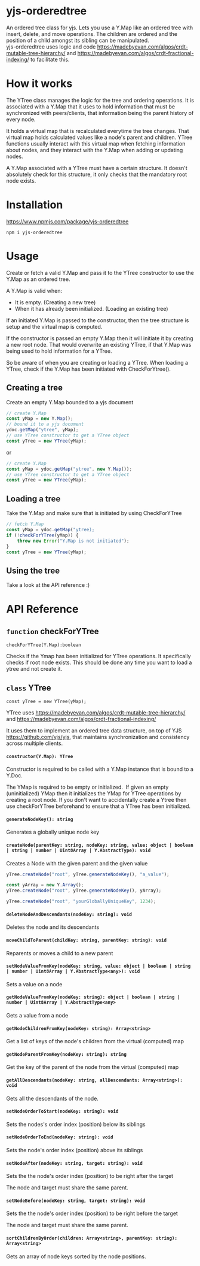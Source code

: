 # yjs-orderedtree

An ordered tree class for yjs. Lets you use a Y.Map like an ordered tree with insert, delete, and move operations. The children are ordered and the position of a child amongst its sibling can be manipulated.  
yjs-orderedtree uses logic and code https://madebyevan.com/algos/crdt-mutable-tree-hierarchy/ and https://madebyevan.com/algos/crdt-fractional-indexing/ to facilitate this.

# How it works

The YTree class manages the logic for the tree and ordering operations. It is associated with a Y.Map that it uses to hold information that must be synchronized with peers/clients, that information being the parent history of every node.

It holds a virtual map that is recalculated everytime the tree changes. That virtual map holds calculated values like a node's parent and children. YTree functions usually interact with this virtual map when fetching information about nodes, and they interact with the Y.Map when adding or updating nodes. 

A Y.Map associated with a YTree must have a certain structure. It doesn't absolutely check for this structure, it only checks that the mandatory root node exists. 

# Installation
https://www.npmjs.com/package/yjs-orderedtree
```
npm i yjs-orderedtree
```

# Usage

Create or fetch a valid Y.Map and pass it to the YTree constructor to use the Y.Map as an ordered tree.

A Y.Map is valid when:

*   It is empty. (Creating a new tree)
*   When it has already been initialized. (Loading an existing tree)

If an initiated Y.Map is passed to the constructor, then the tree structure is setup and the virtual map is computed.

If the constructor is passed an empty Y.Map then it will initiate it by creating a new root node. That would overwrite an existing YTree, if that Y.Map was being used to hold information for a YTree. 

So be aware of when you are creating or loading a YTree. When loading a YTree, check if the Y.Map has been initiated with CheckForYtree().

## Creating a tree

Create an empty Y.Map bounded to a yjs document

```javascript
// create Y.Map
const yMap = new Y.Map();
// bound it to a yjs document
ydoc.getMap("ytree", yMap);
// use YTree constructor to get a YTree object
const yTree = new YTree(yMap);
```

or

```javascript
// create Y.Map
const yMap = ydoc.getMap("ytree", new Y.Map());
// use YTree constructor to get a YTree object
const yTree = new YTree(yMap);
```

## Loading a tree

Take the Y.Map and make sure that is initiated by using CheckForYTree

```javascript
// fetch Y.Map
const yMap = ydoc.getMap("ytree);
if (!checkForYTree(yMap)) {
    throw new Error("Y.Map is not initiated");
}
const yTree = new YTree(yMap);
```

## Using the tree

Take a look at the API reference :)

# API Reference

## `function` checkForYTree

`checkForYTree(Y.Map):boolean`

Checks if the Ymap has been initialized for YTree operations. It specifically checks if root node exists. This should be done any time you want to load a ytree and not create it.

## `class` YTree

`const yTree = new YTree(yMap);`

YTree uses https://madebyevan.com/algos/crdt-mutable-tree-hierarchy/ and https://madebyevan.com/algos/crdt-fractional-indexing/

It uses them to implement an ordered tree data structure, on top of YJS https://github.com/yjs/yjs, that maintains synchronization and consistency across multiple clients.

#### `constructor(Y.Map): YTree`

Constructor is required to be called with a Y.Map instance that is bound to a Y.Doc.

The YMap is required to be empty or initialized.  If given an empty (uninitialized) YMap then it initializes the YMap for YTree operations by creating a root node. If you don't want to accidentally create a Ytree then use checkForYTree beforehand to ensure that a YTree has been initialized.

#### `generateNodeKey(): string`

Generates a globally unique node key

#### `createNode(parentKey: string, nodeKey: string, value: object | boolean | string | number | Uint8Array | Y.AbstractType): void`

Creates a Node with the given parent and the given value

```javascript
yTree.createNode("root", yTree.generateNodeKey(), "a_value");

const yArray = new Y.Array();
yTree.createNode("root", yTree.generateNodeKey(), yArray);

yTree.createNode("root", "yourGloballyUniqueKey", 1234);
```

#### `deleteNodeAndDescendants(nodeKey: string): void`

Deletes the node and its descendants

#### `moveChildToParent(childKey: string, parentKey: string): void`

Reparents or moves a child to a new parent 

#### `setNodeValueFromKey(nodeKey: string, value: object | boolean | string | number | Uint8Array | Y.AbstractType<any>): void`

Sets a value on a node

#### `getNodeValueFromKey(nodeKey: string): object | boolean | string | number | Uint8Array | Y.AbstractType<any>`

Gets a value from a node

#### `getNodeChildrenFromKey(nodeKey: string): Array<string>`

Get a list of keys of the node's children from the virtual (computed) map

#### `getNodeParentFromKey(nodeKey: string): string`

Get the key of the parent of the node from the virtual (computed) map

#### `getAllDescendants(nodeKey: string, allDescendants: Array<string>): void`

Gets all the descendants of the node.

#### `setNodeOrderToStart(nodeKey: string): void`

Sets the nodes's order index (position) below its siblings

#### `setNodeOrderToEnd(nodeKey: string): void`

Sets the node's order index (position) above its siblings

#### `setNodeAfter(nodeKey: string, target: string): void`

Sets the the node's order index (position) to be right after the target

The node and target must share the same parent.

#### `setNodeBefore(nodeKey: string, target: string): void`

Sets the the node's order index (position) to be right before the target

The node and target must share the same parent.

#### `sortChildrenByOrder(children: Array<string>, parentKey: string): Array<string>`

Gets an array of node keys sorted by the node positions.
